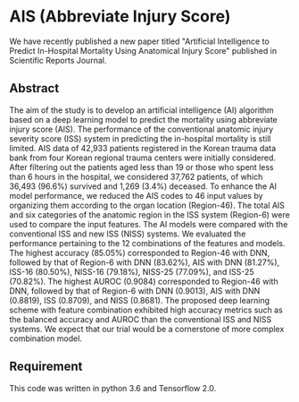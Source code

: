 # AIS (Abbreviate Injury Score)
We have recently published a new paper titled "Artificial Intelligence to Predict In-Hospital Mortality Using Anatomical Injury Score" published in Scientific Reports Journal. 


##  Abstract  
The aim of the study is to develop an artificial intelligence (AI) algorithm based on a deep learning model to predict the mortality using abbreviate injury score (AIS). The performance of the conventional anatomic injury severity score (ISS) system in predicting the in-hospital mortality is still limited. AIS data of 42,933 patients registered in the Korean trauma data bank from four Korean regional trauma centers were initially considered. After filtering out the patients aged less than 19 or those who spent less than 6 hours in the hospital, we considered 37,762 patients, of which 36,493 (96.6%) survived and 1,269 (3.4%) deceased. To enhance the AI model performance, we reduced the AIS codes to 46 input values by organizing them according to the organ location (Region-46). The total AIS and six categories of the anatomic region in the ISS system (Region-6) were used to compare the input features. The AI models were compared with the conventional ISS and new ISS (NISS) systems. We evaluated the performance pertaining to the 12 combinations of the features and models. The highest accuracy (85.05%) corresponded to Region-46 with DNN, followed by that of Region-6 with DNN (83.62%), AIS with DNN (81.27%), ISS-16 (80.50%), NISS-16 (79.18%), NISS-25 (77.09%), and ISS-25 (70.82%). The highest AUROC (0.9084) corresponded to Region-46 with DNN, followed by that of Region-6 with DNN (0.9013), AIS with DNN (0.8819), ISS (0.8709), and NISS (0.8681). The proposed deep learning scheme with feature combination exhibited high accuracy metrics such as the balanced accuracy and AUROC than the conventional ISS and NISS systems. We expect that our trial would be a cornerstone of more complex combination model. 

##  Requirement  
This code was  written in python 3.6 and Tensorflow 2.0. 
